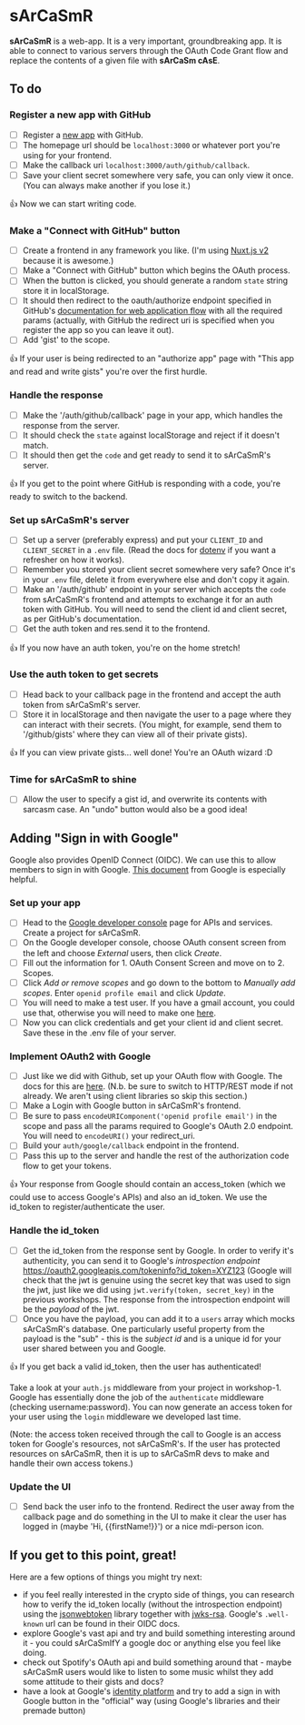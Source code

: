# sArCaSmR

**sArCaSmR** is a web-app. It is a very important, groundbreaking app. It is able to connect to various servers through the OAuth Code Grant flow and replace the contents of a given file with **sArCaSm cAsE**.

## To do

### Register a new app with GitHub

- [ ] Register a [new app](https://github.com/settings/apps/new) with GitHub.
- [ ] The homepage url should be `localhost:3000` or whatever port you're using for your frontend.
- [ ] Make the callback uri `localhost:3000/auth/github/callback`.
- [ ] Save your client secret somewhere very safe, you can only view it once. (You can always make another if you lose it.)

:+1: Now we can start writing code.

### Make a "Connect with GitHub" button

- [ ] Create a frontend in any framework you like. (I'm using [Nuxt.js v2](https://nuxtjs.org/docs/get-started/installation) because it is awesome.)
- [ ] Make a "Connect with GitHub" button which begins the OAuth process.
- [ ] When the button is clicked, you should generate a random `state` string store it in localStorage.
- [ ] It should then redirect to the oauth/authorize endpoint specified in GitHub's [documentation for web application flow](https://docs.github.com/en/developers/apps/building-oauth-apps/authorizing-oauth-apps) with all the required params (actually, with GitHub the redirect uri is specified when you register the app so you can leave it out).
- [ ] Add 'gist' to the scope.

:+1: If your user is being redirected to an "authorize app" page with "This app and read and write gists" you're over the first hurdle.

### Handle the response

- [ ] Make the '/auth/github/callback' page in your app, which handles the response from the server.
- [ ] It should check the `state` against localStorage and reject if it doesn't match.
- [ ] It should then get the `code` and get ready to send it to sArCaSmR's server.

:+1: If you get to the point where GitHub is responding with a code, you're ready to switch to the backend.

### Set up sArCaSmR's server

- [ ] Set up a server (preferably express) and put your `CLIENT_ID` and `CLIENT_SECRET` in a `.env` file. (Read the docs for [dotenv](https://www.npmjs.com/package/dotenv) if you want a refresher on how it works).
- [ ] Remember you stored your client secret somewhere very safe? Once it's in your `.env` file, delete it from everywhere else and don't copy it again.
- [ ] Make an '/auth/github' endpoint in your server which accepts the `code` from sArCaSmR's frontend and attempts to exchange it for an auth token with GitHub. You will need to send the client id and client secret, as per GitHub's documentation.
- [ ] Get the auth token and res.send it to the frontend.

:+1: If you now have an auth token, you're on the home stretch!

### Use the auth token to get secrets

- [ ] Head back to your callback page in the frontend and accept the auth token from sArCaSmR's server.
- [ ] Store it in localStorage and then navigate the user to a page where they can interact with their secrets. (You might, for example, send them to '/github/gists' where they can view all of their private gists).

:+1: If you can view private gists... well done! You're an OAuth wizard :D

### Time for sArCaSmR to shine

- [ ] Allow the user to specify a gist id, and overwrite its contents with sarcasm case. An "undo" button would also be a good idea!

## Adding "Sign in with Google"

Google also provides OpenID Connect (OIDC). We can use this to allow members to sign in with Google. [This document](https://developers.google.com/identity/protocols/oauth2/openid-connect) from Google is especially helpful.

### Set up your app

- [ ] Head to the [Google developer console](https://console.cloud.google.com/projectselector2/apis/dashboard) page for APIs and services. Create a project for sArCaSmR.
- [ ] On the Google developer console, choose OAuth consent screen from the left and choose *External* users, then click *Create*.
- [ ] Fill out the information for 1. OAuth Consent Screen and move on to 2. Scopes.
- [ ] Click *Add or remove scopes* and go down to the bottom to *Manually add scopes*. Enter `openid profile email` and click *Update*.
- [ ] You will need to make a test user. If you have a gmail account, you could use that, otherwise you will need to make one [here](https://accounts.google.com/signup/v2/webcreateaccount?service=groups2&flowName=GlifWebSignIn&flowEntry=SignUp).
- [ ] Now you can click credentials and get your client id and client secret. Save these in the .env file of your server.

### Implement OAuth2 with Google

- [ ] Just like we did with Github, set up your OAuth flow with Google. The docs for this are [here](https://developers.google.com/identity/protocols/oauth2/web-server#httprest). (N.b. be sure to switch to HTTP/REST mode if not already. We aren't using client libraries so skip this section.)
- [ ] Make a Login with Google button in sArCaSmR's frontend.
- [ ] Be sure to pass `encodeURIComponent('openid profile email')` in the scope and pass all the params required to Google's OAuth 2.0 endpoint. You will need to `encodeURI()` your redirect_uri.
- [ ] Build your `auth/google/callback` endpoint in the frontend.
- [ ] Pass this up to the server and handle the rest of the authorization code flow to get your tokens.

:+1: Your response from Google should contain an access_token (which we could use to access Google's APIs) and also an id_token. We use the id_token to register/authenticate the user.

### Handle the id_token

- [ ] Get the id_token from the response sent by Google. In order to verify it's authenticity, you can send it to Google's *introspection endpoint* https://oauth2.googleapis.com/tokeninfo?id_token=XYZ123 (Google will check that the jwt is genuine using the secret key that was used to sign the jwt, just like we did using `jwt.verify(token, secret_key)` in the previous workshops. The response from the introspection endpoint will be the *payload* of the jwt.
- [ ] Once you have the payload, you can add it to a `users` array which mocks sArCaSmR's database. One particularly useful property from the payload is the "sub" - this is the *subject id* and is a unique id for your user shared between you and Google.

:+1: If you get back a valid id_token, then the user has authenticated!

Take a look at your `auth.js` middleware from your project in workshop-1. Google has essentially done the job of the `authenticate` middleware (checking username:password). You can now generate an access token for your user using the `login` middleware we developed last time.

(Note: the access token received through the call to Google is an access token for Google's resources, not sArCaSmR's. If the user has protected resources on sArCaSmR, then it is up to sArCaSmR devs to make and handle their own access tokens.)

### Update the UI

- [ ] Send back the user info to the frontend. Redirect the user away from the callback page and do something in the UI to make it clear the user has logged in (maybe 'Hi, {{firstName!}}') or a nice mdi-person icon.

## If you get to this point, great!

Here are a few options of things you might try next:
 - if you feel really interested in the crypto side of things, you can research how to verify the id_token locally (without the introspection endpoint) using the [jsonwebtoken](https://github.com/auth0/node-jsonwebtoken) library together with [jwks-rsa](https://github.com/auth0/node-jwks-rsa). Google's `.well-known` url can be found in their OIDC docs.
 - explore Google's vast api and try and build something interesting around it - you could sArCaSmIfY a google doc or anything else you feel like doing.
 - check out Spotify's OAuth api and build something around that - maybe sArCaSmR users would like to listen to some music whilst they add some attitude to their gists and docs?
 - have a look at Google's [identity platform](https://developers.google.com/identity/gsi/web) and try to add a sign in with Google button in the "official" way (using Google's libraries and their premade button)